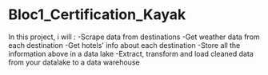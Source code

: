 # Bloc1_Certification_Kayak
In this project, i will : 
-Scrape data from destinations
-Get weather data from each destination
-Get hotels' info about each destination
-Store all the information above in a data lake
-Extract, transform and load cleaned data from your datalake to a data warehouse
